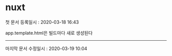 nuxt
========   
첫 문서 등록일시 : 2020-03-18 16:43   

app.template.html은 빌드마다 새로 생성된다   
***
   마지막 문서 수정일시 : 2020-03-19 10:04